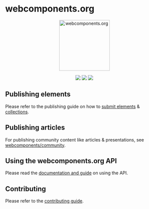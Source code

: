 # webcomponents.org
<p align="center">
  <img alt="webcomponents.org" src="https://web-components-resources.appspot.com/static/logo.svg" width="161">
</p>
<p align="center">
  <a href="https://travis-ci.org/webcomponents/webcomponents.org"><img src="https://img.shields.io/travis/webcomponents/webcomponents.org.svg?style=flat-square"></a>
  <img src="https://img.shields.io/hexpm/l/plug.svg?maxAge=2592000&style=flat-square">
  <a href="https://gitter.im/webcomponents/community"><img src="https://img.shields.io/gitter/room/webcomponents/community.svg?maxAge=2592000&style=flat-square"></a>
</p>

## Publishing elements
Please refer to the publishing guide on how to [submit elements](https://www.webcomponents.org/publish) & [collections](https://www.webcomponents.org/publish-collection).

## Publishing articles
For publishing community content like articles & presentations, see [webcomponents/community](https://github.com/webcomponents/community).

## Using the webcomponents.org API
Please read the [documentation and guide](API.md) on using the API.

## Contributing
Please refer to the [contributing guide](CONTRIBUTING.md).